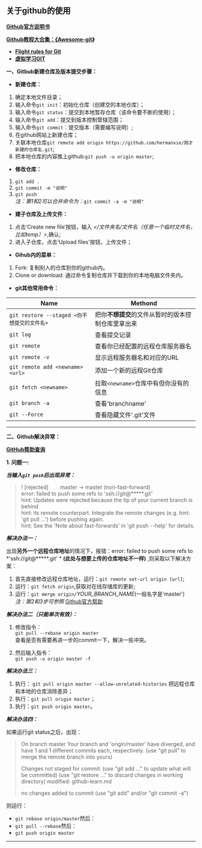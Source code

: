 ## 关于github的使用

[**Github官方说明书**](https://git-scm.com/book/zh/v2)

[**Github教程大合集：《Awesome-git》**](https://github.com/dictcp/awesome-git)  
* [**Flight rules for Git**](https://github.com/k88hudson/git-flight-rules/blob/master/README.md)  
* [**虚拟学习GIT**](https://try.github.io/)

**一、Gitbub新建仓库及版本提交步骤：**  
* **新建仓库：**
1. 确定本地文件目录；
2. 输入命令`git init`：初始化仓库（创建空的本地仓库）；
3. 输入命令`git status`：提交到本地暂存仓库（该命令要不断的使用）；
4. 输入命令`git add`：提交到版本控制管辖范围；
5. 输入命令`git commit`：提交版本（需要编写说明）;
6. 在github网站上新建仓库；
7. 关联本地仓库`git remote add origin https://github.com/hermanxie/刚才新建的仓库名.git`;  
8. 把本地仓库的内容推上github:`git push -u origin master`;


* **修改仓库：**  
1. `git add .`
2. `git commit -m "说明"`
2. `git push`  
*注：第1和2可以合并命令为：*`git commit -a -m "说明"`

* **建子仓库及上传文件：**  
1. 点击‘Create new file‘按钮，输入 *</文件夹名/文件名（任意一个临时文件名，比如temp）>*,确认;  
2. 进入子仓库，点击’Upload files'按钮，上传文件；

* **Gihub内的菜单：**

1. Fork: 复制别人的仓库到你的github内。
2. Clone or download: 通过命令复制仓库并下载到你的本地电脑文件夹内。

* **git其他常用命令：**  

Name | Methond
----- | -----
`git restore --staged <你不想提交的文件名> `| 把你**不想提交**的文件从暂时的版本控制仓库里拿出来  
`git log` | 查看提交记录  
`git remote` |  查看你已经配置的远程仓库服务器名 
`git remote -v` |  显示远程服务器名和对应的URL 
`git remote add <newname> <url>` |  添加一个新的远程Git仓库  
`git fetch <newname>` | 拉取`<newname>`仓库中有但你没有的信息
`git branch -a` |  查看'branchname' 
`git --Force` |  查看隐藏文件'.git'文件


---
**二、Github解决异常：**

[**GitHub帮助查询**](https://help.github.com/cn/github)

**1. 问题一:**

***当输入`git push`后出现异常：***  
>! [rejected]        master -> master (non-fast-forward)  
error: failed to push some refs to 'ssh://git@*****.git'  
hint: Updates were rejected because the tip of your current branch is behind  
hint: its remote counterpart. Integrate the remote changes (e.g.
hint: 'git pull ...') before pushing again.  
hint: See the 'Note about fast-forwards' in 'git push --help' for details.

***解决办法一：***

出现**另外一个远程仓库地址**的情况下，报错：error: failed to push some refs to *'ssh://git@*****.git' * **(此处与想要上传的仓库地址不一样)** ,则采取以下解决方案：

1. 首先直接修改远程仓库地址，运行：`git remote set-url origin [url]`;  
2. 运行：`git fetch origin`,获取对在线存储库的更新;  
3. 运行：`git merge origin/`*YOUR_BRANCH_NAME*(一般名字是'master')  
*注：第2和3步可参照* [Github官方帮助](https://help.github.com/cn/github/using-git/dealing-with-non-fast-forward-errors)

***解决办法二（只能单次有效）：***

1. 修改指令：  
`git pull --rebase origin master`  
 查看是否有需要再进一步的commit一下，解决一些冲突。

2. 然后输入指令：  
`git push -u origin master -f`

***解决办法三：***   
1. 执行： `git pull origin master --allow-unrelated-histories` 把远程仓库和本地的仓库消除差异；  
2. 执行：`git pull origin master`；  
3. 执行：`git push origin master`。

***解决办法四：***

如果运行git status之后，出现：
>On branch master
Your branch and 'origin/master' have diverged,
and have 1 and 1 different commits each, respectively.
  (use "git pull" to merge the remote branch into yours)
>
>Changes not staged for commit:
  (use "git add <file>..." to update what will be committed)
  (use "git restore <file>..." to discard changes in working directory)
        modified:   github-learn.md
>
>no changes added to commit (use "git add" and/or "git commit -a")

则运行：  
* `git rebase origin/master`然后：  
* `git pull --rebase`然后：  
* `git push origin master`

---